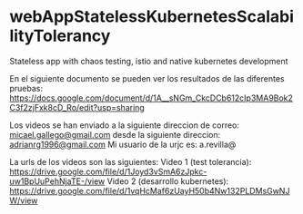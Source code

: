 # webAppStatelessKubernetesScalabilityTolerancy
Stateless app with chaos testing, istio and native kubernetes development

En el siguiente documento se pueden ver los resultados de las diferentes pruebas:
https://docs.google.com/document/d/1A__sNGm_CkcDCb612cIp3MA9Bok2C3f2zjFxk8cD_Ro/edit?usp=sharing

Los videos se han enviado a la siguiente direccion de correo: micael.gallego@gmail.com desde 
la siguiente direccion: adrianrg1996@gmail.com
Mi usuario de la urjc es: a.revilla@

La urls de los videos son las siguientes:
Video 1 (test tolerancia):
https://drive.google.com/file/d/1Joyd3vSmA6zJpkc-uw1BpUuPehNjaTE-/view
Video 2 (desarrollo kubernetes):
https://drive.google.com/file/d/1vqHcMaf6zUayH50b4Nw132PLDMsGwNJW/view
